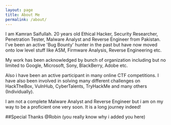 ```yaml
---
layout: page
title: About Me
permalink: /about/
---
```


I am Kamran Saifullah. 20 years old Ethical Hacker, Security Researcher, Penetration Tester, Malware Analyst and Reverse Engineer from Pakistan. I've been an active 'Bug Bounty' hunter in the past but have now moved onto low level stuff like ASM, Firmware Analysis, Reverse Engineering etc. 

My work has been acknowledged by bunch of organization including but no limited to Google, Microsoft, Sony, BlackBerry, Adobe etc.

Also i have been an active participant in many online CTF competitions. I have also been involved in solving many different challenges on HackTheBox, VulnHub, CyberTalents, TryHackMe and many others (Individually). 

I am not a complete Malware Analyst and Reverse Engineer but i am on my way to be a proficient one very soon. It is a long journey indeed! 

##Special Thanks 
@Robin (you really know why i added you here)



